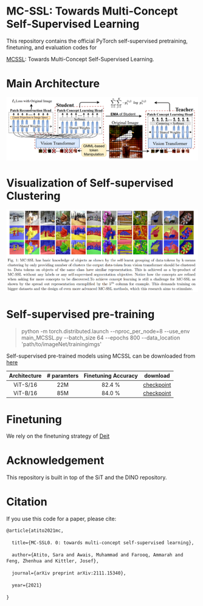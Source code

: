 
# MC-SSL: Towards Multi-Concept Self-Supervised Learning

This repository contains the official PyTorch self-supervised pretraining, finetuning, and evaluation codes for 

[MCSSL](https://arxiv.org/abs/2111.15340): Towards Multi-Concept Self-Supervised Learning.

# Main Architecture

![](imgs/MCSSL.png)

# Visualization of Self-supervised Clustering

![](imgs/MCSSL__Cluster.png)

# Self-supervised pre-training

> python -m torch.distributed.launch --nproc_per_node=8 --use_env main_MCSSL.py --batch_size 64 --epochs 800 --data_location 'path/to/imageNet/trainingimgs' 

Self-supervised pre-trained models using MCSSL can be downloaded from [here](https://drive.google.com/drive/folders/1yhvZUPx6jQA9Z7bWYovFM3WuiyboPTan?usp=sharing)

| Architecture  | # paramters   | Finetuning Accuracy | download |
| :-------------: | :-------------: | :-------------: |  ------------- |
| ViT-S/16 | 22M  | 82.4 % |[checkpoint](https://drive.google.com/file/d/1QIRFfKyNj0_VC7aHHQvKvuHJlD9aUxR9/view?usp=share_link) |
| ViT-B/16 | 85M  | 84.0 % |[checkpoint](https://drive.google.com/file/d/1vmlJDt25slcv20ykyRA6IE09HPlxYbjM/view?usp=share_link) |

# Finetuning
We rely on the finetuning strategy of [Deit](https://github.com/facebookresearch/deit) 

# Acknowledgement

This repository is built in top of the SiT and the DINO repository.

# Citation

If you use this code for a paper, please cite:

```
@article{atito2021mc,

  title={MC-SSL0. 0: towards multi-concept self-supervised learning},

  author={Atito, Sara and Awais, Muhammad and Farooq, Ammarah and Feng, Zhenhua and Kittler, Josef},

  journal={arXiv preprint arXiv:2111.15340},

  year={2021}

}
```
